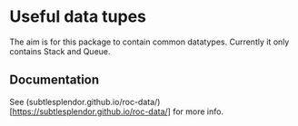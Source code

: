 # Useful data tupes
The aim is for this package to contain common datatypes. Currently it only contains Stack and Queue.


## Documentation
See (subtlesplendor.github.io/roc-data/)[https://subtlesplendor.github.io/roc-data/] for more info.
